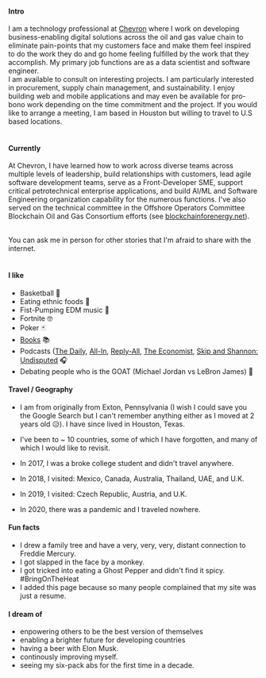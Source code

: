 #### Intro

I am a technology professional at [Chevron](https://www.chevron.com/) where I work on developing business-enabling digital solutions across the oil and gas value chain to eliminate pain-points that my customers face and make them feel inspired to do the work they do and go home feeling fulfilled by the work that they accomplish. My primary job functions are as a data scientist and software engineer.
<br>
I am available to consult on interesting projects. I am particularly interested in procurement, supply chain management, and sustainability. I enjoy building web and mobile applications and may even be available for pro-bono work depending on the time commitment and the project. If you would like to arrange a meeting, I am based in Houston but willing to travel to U.S based locations.
<br><br>

#### Currently

At Chevron, I have learned how to work across diverse teams across multiple levels of leadership, build relationships with customers, lead agile software development teams, serve as a Front-Developer SME, support critical petrotechnical enterprise applications, and build AI/ML and Software Engineering organization capability for the numerous functions. I've also served on the technical committee in the Offshore Operators Committee Blockchain Oil and Gas Consortium efforts (see [blockchainforenergy.net](https://www.blockchainforenergy.net/)).
<br><br>

You can ask me in person for other stories that I'm afraid to share with the internet.
<br><br>

#### I like

- Basketball 🏀
- Eating ethnic foods 🍕
- Fist-Pumping EDM music 🎵
- Fortnite 🤓
- Poker 🃏
- [Books](https://www.goodreads.com/user/show/123205295-farzad-sunavala) 📚
- Podcasts ([The Daily](https://open.spotify.com/show/3IM0lmZxpFAY7CwMuv9H4g), [All-In](https://open.spotify.com/show/2IqXAVFR4e0Bmyjsdc8QzF), [Reply-All](https://open.spotify.com/show/7gozmLqbcbr6PScMjc0Zl4), [The Economist](https://open.spotify.com/show/2ZFDmgDS2Z6xccP51s1zFQ), [Skip and Shannon: Undisputed](https://open.spotify.com/show/7L0OIwF2hNrjauNq8vRCUP) 🎧
- Debating people who is the GOAT (Michael Jordan vs LeBron James) 🐐

#### Travel / Geography

- I am from originally from Exton, Pennsylvania (I wish I could save you the Google Search but I can't remember anything either as I moved at 2 years old 😥). I have since lived in
  Houston, Texas.

- I've been to ~ 10 countries, some of which I have forgotten, and many of which I would like to revisit.

- In 2017, I was a broke college student and didn't travel anywhere.

- In 2018, I visited: Mexico, Canada, Australia, Thailand, UAE, and U.K.

- In 2019, I visited: Czech Republic, Austria, and U.K.

- In 2020, there was a pandemic and I traveled nowhere.

#### Fun facts

- I drew a family tree and have a very, very, very, distant connection to Freddie Mercury.
- I got slapped in the face by a monkey.
- I got tricked into eating a Ghost Pepper and didn't find it spicy. #BringOnTheHeat 
- I added this page because so many people complained that my site was just a resume.


#### I dream of

- enpowering others to be the best version of themselves
- enabling a brighter future for developing countries
- having a beer with Elon Musk.
- continously improving myself.
- seeing my six-pack abs for the first time in a decade.
